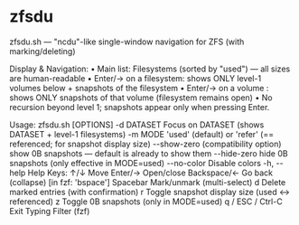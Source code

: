 # zfsdu
zfsdu.sh — "ncdu"-like single-window navigation for ZFS (with marking/deleting)

Display & Navigation:
  • Main list: Filesystems (sorted by "used") — all sizes are human-readable
  • Enter/→ on a filesystem: shows ONLY level-1 volumes below + snapshots of the filesystem
  • Enter/→ on a volume    : shows ONLY snapshots of that volume (filesystem remains open)
  • No recursion beyond level 1; snapshots appear only when pressing Enter.

Usage: zfsdu.sh [OPTIONS]
  -d DATASET     Focus on DATASET (shows DATASET + level-1 filesystems)
  -m MODE        'used' (default) or 'refer' (== referenced; for snapshot display size)
  --show-zero    (compatibility option) show 0B snapshots — default is already to show them
  --hide-zero    hide 0B snapshots (only effective in MODE=used)
  --no-color     Disable colors
  -h, --help     Help
Keys:
  ↑/↓              Move
  Enter/→          Open/close
  Backspace/←      Go back (collapse)   [in fzf: 'bspace']
  Spacebar         Mark/unmark (multi-select)
  d                Delete marked entries (with confirmation)
  r                Toggle snapshot display size (used ↔ referenced)
  z                Toggle 0B snapshots (only in MODE=used)
  q / ESC / Ctrl-C Exit
  Typing           Filter (fzf)
